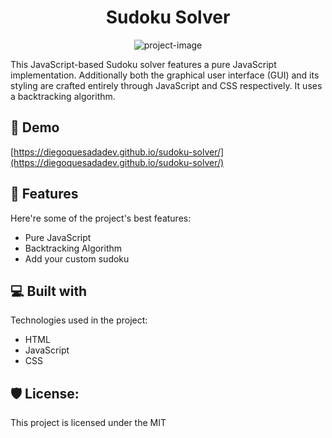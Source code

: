 <h1 align="center" id="title">Sudoku Solver</h1>

<p align="center"><img src="https://upload.wikimedia.org/wikipedia/commons/8/8c/Sudoku_solved_by_bactracking.gif" alt="project-image"></p>

<p id="description">This JavaScript-based Sudoku solver features a pure JavaScript implementation. Additionally both the graphical user interface (GUI) and its styling are crafted entirely through JavaScript and CSS respectively. It uses a backtracking algorithm.</p>

<h2>🚀 Demo</h2>

[https://diegoquesadadev.github.io/sudoku-solver/](https://diegoquesadadev.github.io/sudoku-solver/)

  
  
<h2>🧐 Features</h2>

Here're some of the project's best features:

*   Pure JavaScript
*   Backtracking Algorithm
*   Add your custom sudoku

  
  
<h2>💻 Built with</h2>

Technologies used in the project:

*   HTML
*   JavaScript
*   CSS

<h2>🛡️ License:</h2>

This project is licensed under the MIT